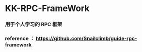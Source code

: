 # KK-RPC-FrameWork
### 用于个人学习的 RPC 框架
### reference ： https://github.com/Snailclimb/guide-rpc-framework
